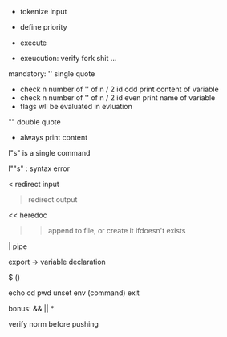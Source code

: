 + tokenize input
+ define priority
+ execute

+ exeucution:
    verify fork shit ...

mandatory:
'' single quote
- check n number of '' of n / 2 id odd print content of variable
- check n number of '' of n / 2 id even print name of variable
- flags wll be evaluated in evluation


"" double quote
- always print content

l"s" is a single command

l""s" : syntax error

< redirect input
> redirect output

<< heredoc
>> append to file, or create it ifdoesn't exists

| pipe

export -> variable declaration

$ ()

echo
cd
pwd
unset
env (command)
exit


bonus:
    && || *

verify norm before pushing